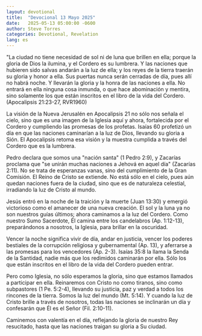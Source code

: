 ```yaml
---
layout: devotional
title:  "Devocional 13 Mayo 2025"
date:   2025-05-13 05:00:00 -0600
author: Steve Torres
categories: Devotional, Revelation
lang: es
---
```


<div class="scripture">
  "La ciudad no tiene necesidad de sol ni de luna que brillen en ella; porque la gloria de Dios la ilumina, y el Cordero es su lumbrera. Y las naciones que hubieren sido salvas andarán a la luz de ella; y los reyes de la tierra traerán su gloria y honor a ella. Sus puertas nunca serán cerradas de día, pues allí no habrá noche. Y llevarán la gloria y la honra de las naciones a ella. No entrará en ella ninguna cosa inmunda, o que hace abominación y mentira, sino solamente los que están inscritos en el libro de la vida del Cordero. (Apocalipsis 21:23-27, RVR1960)
</div>

La visión de la Nueva Jerusalén en Apocalipsis 21 no sólo nos señala el cielo, sino que es una imagen de la Iglesia aquí y ahora, fortalecida por el Cordero y cumpliendo las promesas de los profetas. Isaías 60 profetizó un día en que las naciones caminarían a la luz de Dios, llevando su gloria a Sión. El Apocalipsis retoma esa visión y la muestra cumplida a través del Cordero que es la lumbrera.

Pedro declara que somos una "nación santa" (1 Pedro 2:9), y Zacarías proclama que "se unirán muchas naciones a Jehová en aquel día" (Zacarías 2:11). No se trata de esperanzas vanas, sino del cumplimiento de la Gran Comisión. El Reino de Cristo se extiende. No está sólo en el cielo, pues aún quedan naciones fuera de la ciudad, sino que es de naturaleza celestial, irradiando la luz de Cristo al mundo.

Jesús entró en la noche de la traición y la muerte (Juan 13:30) y emergió victorioso como el amanecer de una nueva creación. El sol y la luna ya no son nuestros guías últimos; ahora caminamos a la luz del Cordero. Como nuestro Sumo Sacerdote, Él camina entre los candelabros (Ap. 1:12-13), preparándonos a nosotros, la Iglesia, para brillar en la oscuridad.

Vencer la noche significa vivir de día, andar en justicia, vencer los poderes bestiales de la corrupción religiosa y gubernamental (Ap. 13), y aferrarse a las promesas para los vencedores (Ap. 2-3). Isaías 35:8 la llama la Senda de la Santidad, nadie más que los redimidos caminarán por ella. Sólo los que están inscritos en el libro de la vida del Cordero pueden entrar.

Pero como Iglesia, no sólo esperamos la gloria, sino que estamos llamados a participar en ella. Reinaremos con Cristo no como tiranos, sino como subpastores (1 Pe. 5:2-4), llevando su justicia, paz y verdad a todos los rincones de la tierra. Somos la luz del mundo (Mt. 5:14). Y cuando la luz de Cristo brille a través de nosotros, todas las naciones se inclinarán un día y confesarán que Él es el Señor (Fil. 2:10-11).

Caminemos con valentía en el día, reflejando la gloria de nuestro Rey resucitado, hasta que las naciones traigan su gloria a Su ciudad.
